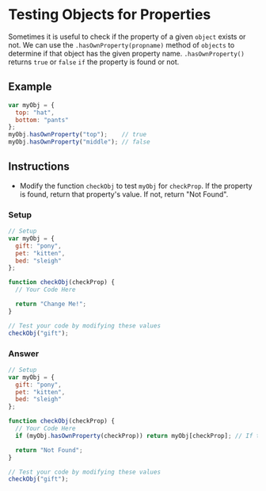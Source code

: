# Testing Objects for Properties

Sometimes it is useful to check if the property of a given `object` exists
or not. We can use the `.hasOwnProperty(propname)` method of `objects` to
determine if that object has the given property name. `.hasOwnProperty()`
returns `true` or `false` `if` the property is found or not.

## Example

```javascript
var myObj = {
  top: "hat",
  bottom: "pants"
};
myObj.hasOwnProperty("top");    // true
myObj.hasOwnProperty("middle"); // false
```

## Instructions
 - Modify the function `checkObj` to test `myObj` for `checkProp`. If
 the property is found, return that property's value. If not, return "Not Found".

### Setup

```javascript
// Setup
var myObj = {
  gift: "pony",
  pet: "kitten",
  bed: "sleigh"
};

function checkObj(checkProp) {
  // Your Code Here

  return "Change Me!";
}

// Test your code by modifying these values
checkObj("gift");
```

### Answer

```javascript
// Setup
var myObj = {
  gift: "pony",
  pet: "kitten",
  bed: "sleigh"
};

function checkObj(checkProp) {
  // Your Code Here
  if (myObj.hasOwnProperty(checkProp)) return myObj[checkProp]; // If true return the prop

  return "Not Found";
}

// Test your code by modifying these values
checkObj("gift");
```
